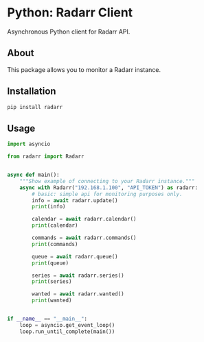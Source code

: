 # Python: Radarr Client

Asynchronous Python client for Radarr API.

## About

This package allows you to monitor a Radarr instance.

## Installation

```bash
pip install radarr
```

## Usage

```python
import asyncio

from radarr import Radarr


async def main():
    """Show example of connecting to your Radarr instance."""
    async with Radarr("192.168.1.100", "API_TOKEN") as radarr:
        # basic: simple api for monitoring purposes only.
        info = await radarr.update()
        print(info)

        calendar = await radarr.calendar()
        print(calendar)

        commands = await radarr.commands()
        print(commands)

        queue = await radarr.queue()
        print(queue)

        series = await radarr.series()
        print(series)

        wanted = await radarr.wanted()
        print(wanted)


if __name__ == "__main__":
    loop = asyncio.get_event_loop()
    loop.run_until_complete(main())
```
